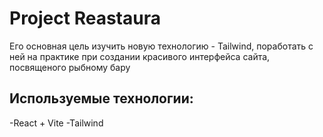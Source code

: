 # Project Reastaura

Его основная цель изучить новую технологию - Tailwind, поработать с ней на практике при создании красивого интерфейса сайта, посвященого рыбному бару

## Используемые технологии:
-React + Vite
-Tailwind
